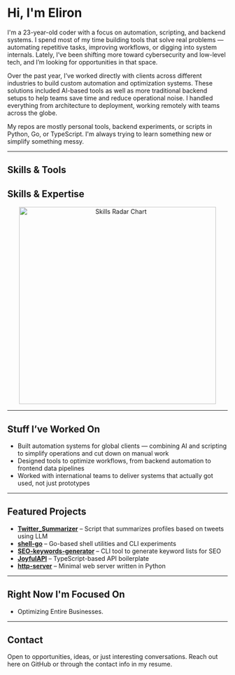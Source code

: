 # Hi, I'm Eliron

I'm a 23-year-old coder with a focus on automation, scripting, and backend systems. I spend most of my time building tools that solve real problems — automating repetitive tasks, improving workflows, or digging into system internals. Lately, I’ve been shifting more toward cybersecurity and low-level tech, and I’m looking for opportunities in that space.

Over the past year, I’ve worked directly with clients across different industries to build custom automation and optimization systems. These solutions included AI-based tools as well as more traditional backend setups to help teams save time and reduce operational noise. I handled everything from architecture to deployment, working remotely with teams across the globe.

My repos are mostly personal tools, backend experiments, or scripts in Python, Go, or TypeScript. I'm always trying to learn something new or simplify something messy.

---

## Skills & Tools


## Skills & Expertise

<div align="center">
  <a href="https://elironb-helper.vercel.app/" target="_blank">
    <img src="https://elironb-helper.vercel.app/images/skills-radar.png" alt="Skills Radar Chart" width="450" />
  </a>
</div>

---

## Stuff I’ve Worked On

- Built automation systems for global clients — combining AI and scripting to simplify operations and cut down on manual work
- Designed tools to optimize workflows, from backend automation to frontend data pipelines
- Worked with international teams to deliver systems that actually got used, not just prototypes

---

## Featured Projects

- **[Twitter_Summarizer](https://github.com/ElironB/Twitter_Summarizer)** – Script that summarizes profiles based on tweets using LLM
- **[shell-go](https://github.com/ElironB/shell-go)** – Go-based shell utilities and CLI experiments
- **[SEO-keywords-generator](https://github.com/ElironB/SEO-keywords-generator)** – CLI tool to generate keyword lists for SEO
- **[JoyfulAPI](https://github.com/ElironB/JoyfulAPI)** – TypeScript-based API boilerplate
- **[http-server](https://github.com/ElironB/http-server)** – Minimal web server written in Python

---

## Right Now I'm Focused On

- Optimizing Entire Businesses. 

---

## Contact

Open to opportunities, ideas, or just interesting conversations. Reach out here on GitHub or through the contact info in my resume.
